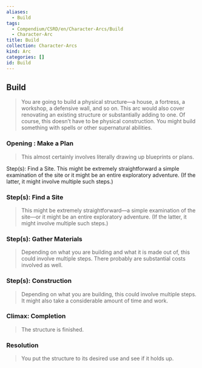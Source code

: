 ```yaml
---
aliases:
  - Build
tags:
  - Compendium/CSRD/en/Character-Arcs/Build
  - Character-Arc
title: Build
collection: Character-Arcs
kind: Arc
categories: []
id: Build
---
```

## Build  
>You are going to build a physical structure—a house, a fortress, a workshop, a defensive wall, and so on. This arc would also cover renovating an existing structure or substantially adding to one. Of course, this doesn’t have to be physical construction. You might build something with spells or other supernatural abilities.  
### Opening : Make a Plan   
>This almost certainly involves literally drawing up blueprints or plans.  
Step(s): Find a Site. This might be extremely straightforward a simple examination of the site or it might be an entire exploratory adventure. (If the latter, it might involve multiple such steps.)  
### Step(s): Find a Site    
>This might be extremely straightforward—a simple examination of the site—or it might be an entire exploratory adventure. (If the latter, it might involve multiple such steps.)  
### Step(s): Gather Materials    
>Depending on what you are building and what it is made out of, this could involve multiple steps. There probably are substantial costs involved as well.  
### Step(s): Construction    
>Depending on what you are building, this could involve multiple steps. It might also take a considerable amount of time and work.  
### Climax: Completion  
>The structure is finished.  
### Resolution    
>You put the structure to its desired use and see if it holds up.  
  
  
